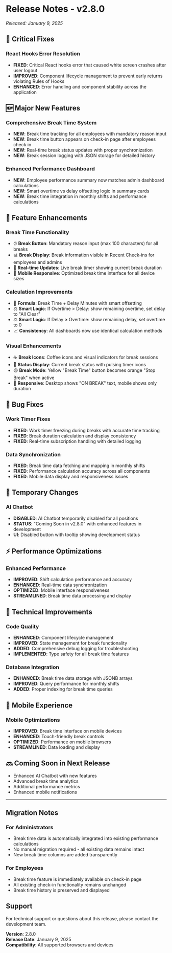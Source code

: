 # Release Notes - v2.8.0
*Released: January 9, 2025*

## 🚨 Critical Fixes

### React Hooks Error Resolution
- **FIXED**: Critical React hooks error that caused white screen crashes after user logout
- **IMPROVED**: Component lifecycle management to prevent early returns violating Rules of Hooks
- **ENHANCED**: Error handling and component stability across the application

## 🆕 Major New Features

### Comprehensive Break Time System
- **NEW**: Break time tracking for all employees with mandatory reason input
- **NEW**: Break time button appears on check-in page after employees check in
- **NEW**: Real-time break status updates with proper synchronization
- **NEW**: Break session logging with JSON storage for detailed history

### Enhanced Performance Dashboard
- **NEW**: Employee performance summary now matches admin dashboard calculations
- **NEW**: Smart overtime vs delay offsetting logic in summary cards
- **NEW**: Break time integration in monthly shifts and performance calculations

## 🔧 Feature Enhancements

### Break Time Functionality
- ⏰ **Break Button**: Mandatory reason input (max 100 characters) for all breaks
- 📊 **Break Display**: Break information visible in Recent Check-ins for employees and admins
- 🔄 **Real-time Updates**: Live break timer showing current break duration
- 📱 **Mobile Responsive**: Optimized break time interface for all device sizes

### Calculation Improvements
- 🧮 **Formula**: Break Time + Delay Minutes with smart offsetting
- ⚖️ **Smart Logic**: If Overtime > Delay: show remaining overtime, set delay to "All Clear"
- ⚖️ **Smart Logic**: If Delay ≥ Overtime: show remaining delay, set overtime to 0
- 📈 **Consistency**: All dashboards now use identical calculation methods

### Visual Enhancements
- ☕ **Break Icons**: Coffee icons and visual indicators for break sessions
- 🎨 **Status Display**: Current break status with pulsing timer icons
- 🟡 **Break Mode**: Yellow "Break Time" button becomes orange "Stop Break" when active
- 📱 **Responsive**: Desktop shows "ON BREAK" text, mobile shows only duration

## 🐛 Bug Fixes

### Work Timer Fixes
- **FIXED**: Work timer freezing during breaks with accurate time tracking
- **FIXED**: Break duration calculation and display consistency
- **FIXED**: Real-time subscription handling with detailed logging

### Data Synchronization
- **FIXED**: Break time data fetching and mapping in monthly shifts
- **FIXED**: Performance calculation accuracy across all components
- **FIXED**: Mobile data display and responsiveness issues

## 💬 Temporary Changes

### AI Chatbot
- **DISABLED**: AI Chatbot temporarily disabled for all positions
- **STATUS**: "Coming Soon in v2.8.0" with enhanced features in development
- **UI**: Disabled button with tooltip showing development status

## ⚡ Performance Optimizations

### Enhanced Performance
- **IMPROVED**: Shift calculation performance and accuracy
- **ENHANCED**: Real-time data synchronization
- **OPTIMIZED**: Mobile interface responsiveness
- **STREAMLINED**: Break time data processing and display

## 🎯 Technical Improvements

### Code Quality
- **ENHANCED**: Component lifecycle management
- **IMPROVED**: State management for break functionality
- **ADDED**: Comprehensive debug logging for troubleshooting
- **IMPLEMENTED**: Type safety for all break time features

### Database Integration
- **ENHANCED**: Break time data storage with JSONB arrays
- **IMPROVED**: Query performance for monthly shifts
- **ADDED**: Proper indexing for break time queries

## 📱 Mobile Experience

### Mobile Optimizations
- **IMPROVED**: Break time interface on mobile devices
- **ENHANCED**: Touch-friendly break controls
- **OPTIMIZED**: Performance on mobile browsers
- **STREAMLINED**: Data loading and display

## 🔜 Coming Soon in Next Release

- Enhanced AI Chatbot with new features
- Advanced break time analytics
- Additional performance metrics
- Enhanced mobile notifications

---

## Migration Notes

### For Administrators
- Break time data is automatically integrated into existing performance calculations
- No manual migration required - all existing data remains intact
- New break time columns are added transparently

### For Employees
- Break time feature is immediately available on check-in page
- All existing check-in functionality remains unchanged
- Break time history is preserved and displayed

## Support

For technical support or questions about this release, please contact the development team.

**Version**: 2.8.0  
**Release Date**: January 9, 2025  
**Compatibility**: All supported browsers and devices 